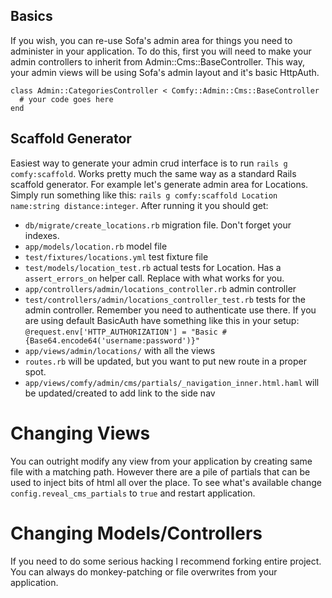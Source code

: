 ## Basics

If you wish, you can re-use Sofa's admin area for things you need to administer in your application. To do this, first you will need to make your admin controllers to inherit from Admin::Cms::BaseController. This way, your admin views will be using Sofa's admin layout and it's basic HttpAuth.
    
    class Admin::CategoriesController < Comfy::Admin::Cms::BaseController
      # your code goes here
    end
    
## Scaffold Generator

Easiest way to generate your admin crud interface is to run `rails g comfy:scaffold`. Works pretty much the same way as a standard Rails scaffold generator. For example let's generate admin area for Locations. Simply run something like this: `rails g comfy:scaffold Location name:string distance:integer`. After running it you should get:

* `db/migrate/create_locations.rb` migration file. Don't forget your indexes.
* `app/models/location.rb` model file
* `test/fixtures/locations.yml` test fixture file
* `test/models/location_test.rb` actual tests for Location. Has a `assert_errors_on` helper call. Replace with what works for you.
* `app/controllers/admin/locations_controller.rb` admin controller
* `test/controllers/admin/locations_controller_test.rb` tests for the admin controller. Remember you need to authenticate use there. If you are using default BasicAuth have something like this in your setup: `@request.env['HTTP_AUTHORIZATION'] = "Basic #{Base64.encode64('username:password')}"`
* `app/views/admin/locations/` with all the views
* `routes.rb` will be updated, but you want to put new route in a proper spot.
* `app/views/comfy/admin/cms/partials/_navigation_inner.html.haml` will be updated/created to add link to the side nav

# Changing Views
You can outright modify any view from your application by creating same file with a matching path. However there are a pile of partials that can be used to inject bits of html all over the place. To see what's available change `config.reveal_cms_partials` to `true` and restart application.

# Changing Models/Controllers
If you need to do some serious hacking I recommend forking entire project. You can always do monkey-patching or file overwrites from your application.